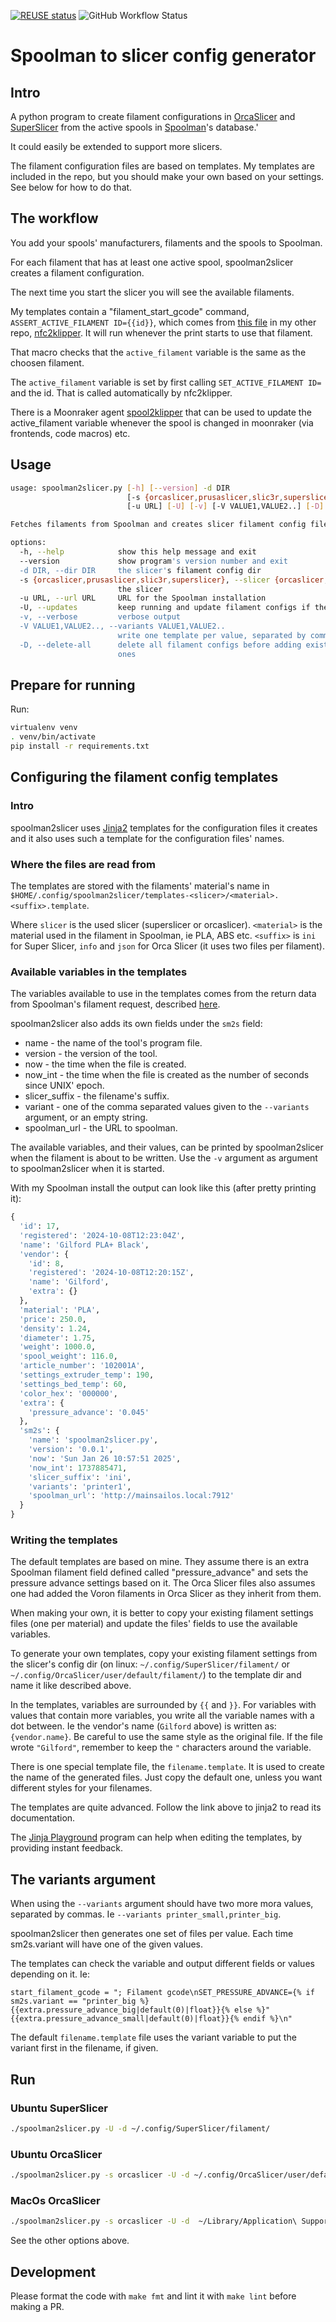 <!--
SPDX-FileCopyrightText: 2024 Sebastian Andersson <sebastian@bittr.nu>

SPDX-License-Identifier: GPL-3.0-or-later
-->

[![REUSE status](https://api.reuse.software/badge/github.com/bofh69/spoolman2slicer)](https://api.reuse.software/info/github.com/bofh69/spoolman2slicer)
![GitHub Workflow Status](https://github.com/bofh69/spoolman2slicer/actions/workflows/pylint.yml/badge.svg)

# Spoolman to slicer config generator

## Intro

A python program to create filament configurations in
[OrcaSlicer](https://github.com/SoftFever/OrcaSlicer)
and
[SuperSlicer](https://github.com/supermerill/SuperSlicer)
from the active spools in [Spoolman](https://github.com/Donkie/Spoolman)'s database.'

It could easily be extended to support more slicers.

The filament configuration files are based on templates. My templates
are included in the repo, but you should make your own based on your
settings. See below for how to do that.

<!--
It should be possible to use it with
[slic3r](https://github.com/slic3r/Slic3r)
and [PrusaSlicer](https://github.com/prusa3d/PrusaSlicer) too, but there are no included templates for them.
-->

## The workflow

You add your spools' manufacturers, filaments and the spools to Spoolman.

For each filament that has at least one active spool, spoolman2slicer creates a
filament configuration.

The next time you start the slicer you will see the available filaments.

My templates contain a "filament_start_gcode" command, `ASSERT_ACTIVE_FILAMENT ID={{id}}`,
which comes from
[this file](https://github.com/bofh69/nfc2klipper/blob/v0.0.4/klipper-spoolman.cfg) in
my other repo, [nfc2klipper](https://github.com/bofh69/nfc2klipper).
It will run whenever the print starts to use that filament.

That macro checks that the `active_filament` variable is the same as the choosen filament.

The `active_filament` variable is set by first calling `SET_ACTIVE_FILAMENT ID=` and the id.
That is called automatically by nfc2klipper.

There is a Moonraker agent [spool2klipper](https://github.com/bofh69/spool2klipper)
that can be used to update the active_filament variable whenever the spool is changed
in moonraker (via frontends, code macros) etc.


## Usage

```sh
usage: spoolman2slicer.py [-h] [--version] -d DIR
                          [-s {orcaslicer,prusaslicer,slic3r,superslicer}]
                          [-u URL] [-U] [-v] [-V VALUE1,VALUE2..] [-D]

Fetches filaments from Spoolman and creates slicer filament config files.

options:
  -h, --help            show this help message and exit
  --version             show program's version number and exit
  -d DIR, --dir DIR     the slicer's filament config dir
  -s {orcaslicer,prusaslicer,slic3r,superslicer}, --slicer {orcaslicer,prusaslicer,slic3r,superslicer}
                        the slicer
  -u URL, --url URL     URL for the Spoolman installation
  -U, --updates         keep running and update filament configs if they'reupdated in Spoolman
  -v, --verbose         verbose output
  -V VALUE1,VALUE2.., --variants VALUE1,VALUE2..
                        write one template per value, separated by comma
  -D, --delete-all      delete all filament configs before adding existing
                        ones
```

## Prepare for running

Run:
```sh
virtualenv venv
. venv/bin/activate
pip install -r requirements.txt
```


## Configuring the filament config templates

### Intro

spoolman2slicer uses [Jinja2](https://palletsprojects.com/p/jinja/)
templates for the configuration files it creates and it also uses
such a template for the configuration files' names.

### Where the files are read from

The templates are stored with the filaments' material's name in
`$HOME/.config/spoolman2slicer/templates-<slicer>/<material>.<suffix>.template`.

Where `slicer` is the used slicer (superslicer or orcaslicer).
`<material>` is the material used in the filament in Spoolman, ie PLA, ABS etc.
`<suffix>` is `ini` for Super Slicer, `info` and `json` for Orca Slicer
(it uses two files per filament).

### Available variables in the templates

The variables available to use in the templates comes from the return
data from Spoolman's filament request, described
[here](https://donkie.github.io/Spoolman/#tag/filament/operation/Get_filament_filament__filament_id__get).

spoolman2slicer also adds its own fields under the `sm2s` field:
* name - the name of the tool's program file.
* version - the version of the tool.
* now - the time when the file is created.
* now_int - the time when the file is created as the number of seconds since UNIX' epoch.
* slicer_suffix - the filename's suffix.
* variant - one of the comma separated values given to the `--variants` argument, or an empty string.
* spoolman_url - the URL to spoolman.


The available variables, and their values, can be printed by spoolman2slicer when
the filament is about to be written. Use the `-v` argument as argument
to spoolman2slicer when it is started.

With my Spoolman install the output can look like this (after pretty printing it):
```python
{
  'id': 17,
  'registered': '2024-10-08T12:23:04Z',
  'name': 'Gilford PLA+ Black',
  'vendor': {
    'id': 8,
    'registered': '2024-10-08T12:20:15Z',
    'name': 'Gilford',
    'extra': {}
  },
  'material': 'PLA',
  'price': 250.0,
  'density': 1.24,
  'diameter': 1.75,
  'weight': 1000.0,
  'spool_weight': 116.0,
  'article_number': '102001A',
  'settings_extruder_temp': 190,
  'settings_bed_temp': 60,
  'color_hex': '000000',
  'extra': {
    'pressure_advance': '0.045'
  },
  'sm2s': {
    'name': 'spoolman2slicer.py',
    'version': '0.0.1',
    'now': 'Sun Jan 26 10:57:51 2025',
    'now_int': 1737885471,
    'slicer_suffix': 'ini',
    'variants': 'printer1',
    'spoolman_url': 'http://mainsailos.local:7912'
  }
}
```

### Writing the templates

The default templates are based on mine. They assume there is an extra
Spoolman filament field defined called "pressure_advance" and sets the
pressure advance settings based on it. The Orca Slicer files also assumes
one had added the Voron filaments in Orca Slicer as they inherit from them.

When making your own, it is better to copy your existing filament settings
files (one per material) and update the files' fields to use
the available variables.

To generate your own templates, copy your existing filament settings
from the slicer's config dir (on linux: `~/.config/SuperSlicer/filament/` or
`~/.config/OrcaSlicer/user/default/filament/`) to the template dir and
name it like described above.

In the templates, variables are surrounded by `{{` and `}}`.
For variables with values that contain more variables, you write all
the variable names with a dot between. Ie the vendor's name (`Gilford`
above) is written as: `{vendor.name}`. Be careful to use the same style as
the original file. If the file wrote `"Gilford"`, remember to keep the
`"` characters around the variable.

There is one special template file, the `filename.template`. It is used to create
the name of the generated files. Just copy the default one, unless you
want different styles for your filenames.

The templates are quite advanced. Follow the link above to jinja2 to
read its documentation.

The [Jinja Playground](https://github.com/bofh69/jinja-playground) program can help when editing the templates, by providing instant feedback.

## The variants argument

When using the `--variants` argument should have two more mora values,
separated by commas. Ie `--variants printer_small,printer_big`.

spoolman2slicer then generates one set of files per value.
Each time sm2s.variant will have one of the given values.

The templates can check the variable and output different fields or values depending on it.
Ie:
```
start_filament_gcode = "; Filament gcode\nSET_PRESSURE_ADVANCE={% if sm2s.variant == "printer_big %}{{extra.pressure_advance_big|default(0)|float}}{% else %}"{{extra.pressure_advance_small|default(0)|float}}{% endif %}\n"
```

The default `filename.template` file uses the variant variable to put the variant first in the filename, if given.

## Run

### Ubuntu SuperSlicer
```sh
./spoolman2slicer.py -U -d ~/.config/SuperSlicer/filament/
```
### Ubuntu OrcaSlicer
```sh
./spoolman2slicer.py -s orcaslicer -U -d ~/.config/OrcaSlicer/user/default/filament/
```

### MacOs OrcaSlicer
```sh
./spoolman2slicer.py -s orcaslicer -U -d  ~/Library/Application\ Support/OrcaSlicer/user/default/filament
```

See the other options above.

## Development

Please format the code with `make fmt` and lint it with `make lint` before making a PR.
